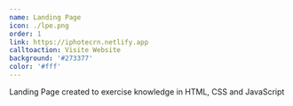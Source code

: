 ```yaml
---
name: Landing Page
icon: ./lpe.png
order: 1
link: https://iphotecrn.netlify.app
calltoaction: Visite Website
background: '#273377'
color: '#fff'
---
```


Landing Page created to exercise knowledge in HTML, CSS and JavaScript
